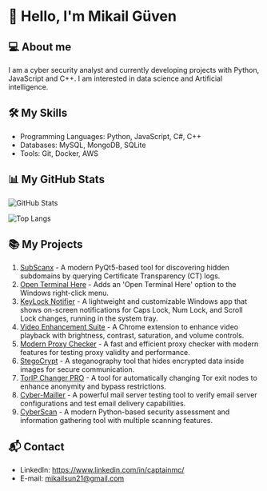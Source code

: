 # 👋 Hello, I'm Mikail Güven

## 💻 About me
I am a cyber security analyst and currently developing projects with Python, JavaScript and C++. I am interested in data science and Artificial intelligence.

## 🛠 My Skills
- Programming Languages: Python, JavaScript, C#, C++
- Databases: MySQL, MongoDB, SQLite
- Tools: Git, Docker, AWS

## 📊 My GitHub Stats
![GitHub Stats](https://github-readme-stats.vercel.app/api?username=captainmgc&show_icons=true&theme=radical)

![Top Langs](https://github-readme-stats.vercel.app/api/top-langs/?username=captainmgc&layout=compact&theme=radical)

## 📚 My Projects  
1. [SubScanx](https://github.com/captainmgc/SubScanX) - A modern PyQt5-based tool for discovering hidden subdomains by querying Certificate Transparency (CT) logs.  
2. [Open Terminal Here](https://github.com/captainmgc/openterminalhere) - Adds an 'Open Terminal Here' option to the Windows right-click menu.  
3. [KeyLock Notifier](https://github.com/captainmgc/key-lock-notifier) - A lightweight and customizable Windows app that shows on-screen notifications for Caps Lock, Num Lock, and Scroll Lock changes, running in the system tray.  
4. [Video Enhancement Suite](https://github.com/captainmgc/video-enhancement-suite) - A Chrome extension to enhance video playback with brightness, contrast, saturation, and volume controls.  
5. [Modern Proxy Checker](https://github.com/captainmgc/modern-proxy-checker) - A fast and efficient proxy checker with modern features for testing proxy validity and performance.  
6. [StegoCrypt](https://github.com/captainmgc/StegoCrypt) - A steganography tool that hides encrypted data inside images for secure communication.  
7. [TorIP Changer PRO](https://github.com/captainmgc/TorIP-Changer-PRO) - A tool for automatically changing Tor exit nodes to enhance anonymity and bypass restrictions.  
8. [Cyber-Mailler](https://github.com/captainmgc/CyberMailler) - A powerful mail server testing tool to verify email server configurations and test email delivery capabilities.  
9. [CyberScan](https://github.com/captainmgc/CyberScan) - A modern Python-based security assessment and information gathering tool with multiple scanning features.  

## 📬 Contact
- LinkedIn: https://www.linkedin.com/in/captainmc/
- E-mail: mikailsun21@gmail.com




